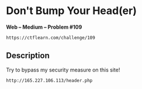 # Don't Bump Your Head(er)

**Web – Medium – Problem #109**

`https://ctflearn.com/challenge/109`


## Description

Try to bypass my security measure on this site!

```text
http://165.227.106.113/header.php
```
